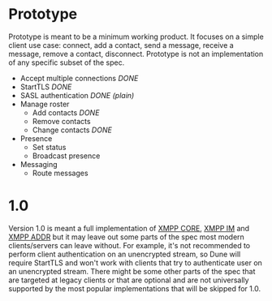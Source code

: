 # Prototype

Prototype is meant to be a minimum working product. It focuses on a simple
client use case: connect, add a contact, send a message, receive a message,
remove a contact, disconnect. Prototype is not an implementation of any specific
subset of the spec.

* Accept multiple connections *DONE*
* StartTLS *DONE*
* SASL authentication *DONE (plain)*
* Manage roster
  * Add contacts *DONE*
  * Remove contacts
  * Change contacts *DONE*
* Presence
  * Set status
  * Broadcast presence
* Messaging
  * Route messages

# 1.0

Version 1.0 is meant a full implementation of [XMPP CORE][], [XMPP IM][] and
[XMPP ADDR][] but it may leave out some parts of the spec most modern
clients/servers can leave without. For example, it's not recommended to perform
client authentication on an unencrypted stream, so Dune will require StartTLS
and won't work with clients that try to authenticate user on an unencrypted
stream. There might be some other parts of the spec that are targeted at legacy
clients or that are optional and are not universally supported by the most
popular implementations that will
be skipped for 1.0.


[XMPP CORE]: http://xmpp.org/rfcs/rfc6120.html
[XMPP IM]: http://xmpp.org/rfcs/rfc6121.html
[XMPP ADDR]: http://xmpp.org/rfcs/rfc6122.html
